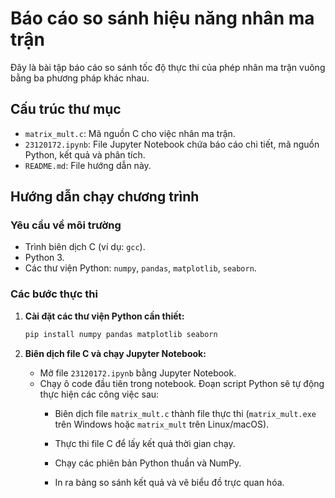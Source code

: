 # Báo cáo so sánh hiệu năng nhân ma trận

Đây là bài tập báo cáo so sánh tốc độ thực thi của phép nhân ma trận vuông bằng ba phương pháp khác nhau.

## Cấu trúc thư mục

- `matrix_mult.c`: Mã nguồn C cho việc nhân ma trận.
- `23120172.ipynb`: File Jupyter Notebook chứa báo cáo chi tiết, mã nguồn Python, kết quả và phân tích.
- `README.md`: File hướng dẫn này.

## Hướng dẫn chạy chương trình

### Yêu cầu về môi trường

- Trình biên dịch C (ví dụ: `gcc`).
- Python 3.
- Các thư viện Python: `numpy`, `pandas`, `matplotlib`, `seaborn`.

### Các bước thực thi

1.  **Cài đặt các thư viện Python cần thiết:**
    ```bash
    pip install numpy pandas matplotlib seaborn
    ```

2.  **Biên dịch file C và chạy Jupyter Notebook:**
    - Mở file `23120172.ipynb` bằng Jupyter Notebook.
    - Chạy ô code đầu tiên trong notebook. Đoạn script Python sẽ tự động thực hiện các công việc sau:
        - Biên dịch file `matrix_mult.c` thành file thực thi (`matrix_mult.exe` trên Windows hoặc `matrix_mult` trên Linux/macOS).
        - Thực thi file C để lấy kết quả thời gian chạy.
        - Chạy các phiên bản Python thuần và NumPy.

        - In ra bảng so sánh kết quả và vẽ biểu đồ trực quan hóa.
